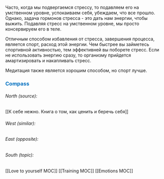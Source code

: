Часто, когда мы подвергаемся стрессу, то подавляем его на умственном уровне, успокаиваем себя, убеждаем, что все прошло. Однако, задача гормонов стресса  - это дать нам энергии, чтобы выжить. Подавляя стресс на умственном уровне, мы просто консервируем его в теле.

Отличным способом избавления от стресса, завершения процесса, является спорт, расход этой энергии. Чем быстрее вы займетесь спортивной активностью, тем эффективней вы поборете стресс. Если не использовать энергию сразу, то организму прийдется амартизировать и накапливать стресс.

Медитация также является хорошим способом, но спорт лучше.





### <span style="color:#0070c0">Compass</span>
###### North (source):
[[К себе нежно. Книга о том, как ценить и беречь себя]]

###### West (similar):


###### East (opposite):


###### South (topic):
[[Love to yourself MOC]]
[[Training MOC]]
[[Emotions MOC]]